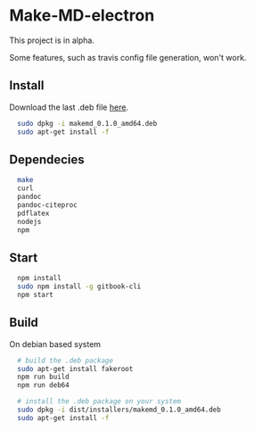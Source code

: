 # Make-MD-electron

This project is in alpha.

Some features, such as travis config file generation, won't work.

## Install

Download the last .deb file [here](https://github.com/Eonm/Make-MD-electron/releases).

```sh
  sudo dpkg -i makemd_0.1.0_amd64.deb
  sudo apt-get install -f
```

## Dependecies

```sh
  make
  curl
  pandoc
  pandoc-citeproc
  pdflatex
  nodejs
  npm
```

## Start

```sh
  npm install
  sudo npm install -g gitbook-cli
  npm start
```

## Build

On debian based system

```sh
  # build the .deb package
  sudo apt-get install fakeroot
  npm run build
  npm run deb64

  # install the .deb package on your system
  sudo dpkg -i dist/installers/makemd_0.1.0_amd64.deb
  sudo apt-get install -f
```
